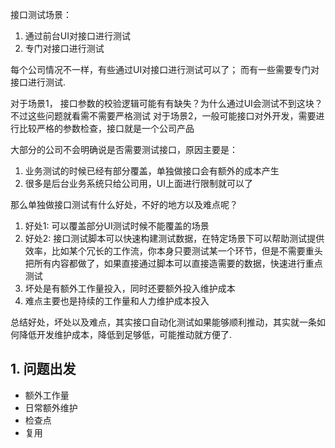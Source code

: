 接口测试场景：
1. 通过前台UI对接口进行测试
2. 专门对接口进行测试

每个公司情况不一样，有些通过UI对接口进行测试可以了；
而有一些需要专门对接口进行测试.

对于场景1， 接口参数的校验逻辑可能有有缺失？为什么通过UI会测试不到这块？不过这些问题就看需不需要严格测试
对于场景2，一般可能接口对外开发，需要进行比较严格的参数检查，接口就是一个公司产品

大部分的公司不会明确说是否需要测试接口，原因主要是：
1. 业务测试的时候已经有部分覆盖，单独做接口会有额外的成本产生
2. 很多是后台业务系统只给公司用，UI上面进行限制就可以了

那么单独做接口测试有什么好处，不好的地方以及难点呢？

1. 好处1: 可以覆盖部分UI测试时候不能覆盖的场景
2. 好处2: 接口测试脚本可以快速构建测试数据，在特定场景下可以帮助测试提供效率，比如某个冗长的工作流，你本身只要测试某一个环节，但是不需要重头把所有内容都做了，如果直接通过脚本可以直接造需要的数据，快速进行重点测试
3. 坏处是有额外工作量投入，同时还要额外投入维护成本
4. 难点主要也是持续的工作量和人力维护成本投入

总结好处，坏处以及难点，其实接口自动化测试如果能够顺利推动，其实就一条如何降低开发维护成本，降低到足够低，可能推动就方便了. 

## 1. 问题出发

- 额外工作量
- 日常额外维护
- 检查点
- 复用




